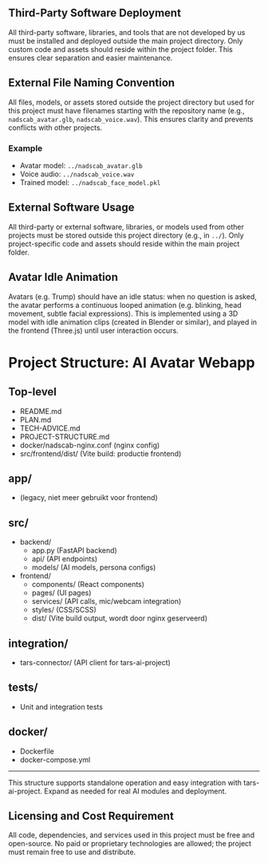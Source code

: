 ## Third-Party Software Deployment
All third-party software, libraries, and tools that are not developed by us must be installed and deployed outside the main project directory. Only custom code and assets should reside within the project folder. This ensures clear separation and easier maintenance.
## External File Naming Convention
All files, models, or assets stored outside the project directory but used for this project must have filenames starting with the repository name (e.g., `nadscab_avatar.glb`, `nadscab_voice.wav`). This ensures clarity and prevents conflicts with other projects.

### Example
- Avatar model: `../nadscab_avatar.glb`
- Voice audio: `../nadscab_voice.wav`
- Trained model: `../nadscab_face_model.pkl`
## External Software Usage
All third-party or external software, libraries, or models used from other projects must be stored outside this project directory (e.g., in `../`). Only project-specific code and assets should reside within the main project folder.
## Avatar Idle Animation
Avatars (e.g. Trump) should have an idle status: when no question is asked, the avatar performs a continuous looped animation (e.g. blinking, head movement, subtle facial expressions). This is implemented using a 3D model with idle animation clips (created in Blender or similar), and played in the frontend (Three.js) until user interaction occurs.
# Project Structure: AI Avatar Webapp

## Top-level
- README.md
- PLAN.md
- TECH-ADVICE.md
- PROJECT-STRUCTURE.md
- docker/nadscab-nginx.conf (nginx config)
- src/frontend/dist/ (Vite build: productie frontend)

## app/
- (legacy, niet meer gebruikt voor frontend)

## src/
- backend/
  - app.py (FastAPI backend)
  - api/ (API endpoints)
  - models/ (AI models, persona configs)
- frontend/
  - components/ (React components)
  - pages/ (UI pages)
  - services/ (API calls, mic/webcam integration)
  - styles/ (CSS/SCSS)
  - dist/ (Vite build output, wordt door nginx geserveerd)

## integration/
- tars-connector/ (API client for tars-ai-project)

## tests/
- Unit and integration tests

## docker/
- Dockerfile
- docker-compose.yml

---
This structure supports standalone operation and easy integration with tars-ai-project. Expand as needed for real AI modules and deployment.

## Licensing and Cost Requirement
All code, dependencies, and services used in this project must be free and open-source. No paid or proprietary technologies are allowed; the project must remain free to use and distribute.
